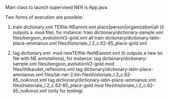 Main class to launch supervised NER is App.java

Two forms of execution are possible:

1) train dictionary.xml TEIfile-NEannot.xml place|person|organization|all
(it outputs a .mod file), for instance:
train dictionary/dictionary-sample.xml files/bergson_evolutionV2-gold.xml all
train dictionary/dictionary-latin-place-ammianus.xml files/historiale_l.2_c.62-85_place-gold.xml

2) tag dictionary.xml .mod newTEIfile-NoNEannot.xml 
(it outputs a new tei file with NE annotations), for instance:
tag dictionary/dictionary-sample.xml files/bergson_evolutionV2-gold.mod files/thibaudet_reflexions.xml
tag dictionary/dictionary-latin-place-ammianus.xml files/lat-ner-2.bin files\historiale_l.2_c.62-85_noAnnot.xml
tag dictionary/dictionary-latin-place-ammianus.xml files\historiale_l.2_c.62-85_place-gold.mod files\historiale_l.2_c.62-85_noAnnot.xml (only for testing)